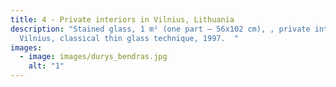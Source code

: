 ```yaml
---
title: 4 - Private interiors in Vilnius, Lithuania
description: "Stained glass, 1 m² (one part – 56x102 cm), , private interior in
  Vilnius, classical thin glass technique, 1997.  "
images:
  - image: images/durys_bendras.jpg
    alt: "1"
---
```

